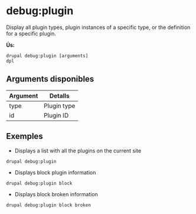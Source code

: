 # debug:plugin
Display all plugin types, plugin instances of a specific type, or the definition for a specific plugin.

**Ús:**
```
drupal debug:plugin [arguments]
dpl
```

## Arguments disponibles
Argument | Detalls
---------|-------------
type | Plugin type
id | Plugin ID

## Exemples
* Displays a list with all the plugins on the current site
```
drupal debug:plugin
```
* Displays block plugin information
```
drupal debug:plugin block
```
* Displays block broken information
```
drupal debug:plugin block broken
```
